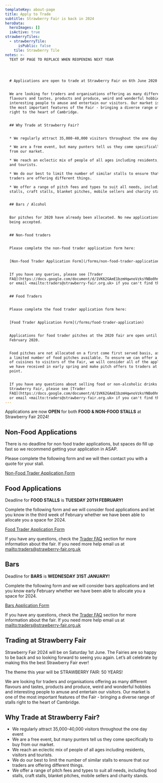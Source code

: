 ```yaml
---
templateKey: about-page
title: Apply to Trade
subtitle: Strawberry Fair is back in 2024
heroData:
  heroImages: []
  isActive: true
strawberryTiles:
  - strawberryTile:
      isPublic: false
    tile: Strawberry Tile
notes: >-
  TEXT OF PAGE TO REPLACE WHEN REOPENING NEXT YEAR




  # Applications are open to trade at Strawberry Fair on 6th June 2020


  We are looking for traders and organisations offering as many different
  flavours and tastes, products and produce, weird and wonderful hobbies and
  interesting people to amuse and entertain our visitors. Our market is one of
  the most important features of the Fair - bringing a diverse range of stalls
  right to the heart of Cambridge.


  ## Why Trade at Strawberry Fair?


  * We regularly attract 35,000-40,000 visitors throughout the one day event

  * We are a free event, but many punters tell us they come specifically to buy
  from our market.

  * We reach an eclectic mix of people of all ages including residents, visitors
  and tourists.

  * We do our best to limit the number of similar stalls to ensure that our
  traders are offering different things.

  * We offer a range of pitch fees and types to suit all needs, including food
  stalls, craft stalls, blanket pitches, mobile sellers and charity stands.


  ## Bars / Alcohol


  Bar pitches for 2020 have already been allocated. No new applications are
  being accepted.


  ## Non-food traders


  Please complete the non-food trader application form here:


  [Non-food Trader Application Form](/forms/non-food-trader-application)


  If you have any queries, please see [Trader
  FAQ](https://docs.google.com/document/d/1VK62GAmE1bzmHqwnoVzksYNBo0hmcGAaqFn3pZUGEgY/edit?usp=sharing)
  or email <mailto:traders@strawberry-fair.org.uk> if you can't find the answer.


  ## Food Traders


  Please complete the food trader application form here:


  [Food Trader Application Form](/forms/food-trader-application)


  Applications for food trader pitches at the 2020 fair are open until 29th
  February 2020.


  Food pitches are not allocated on a first come first served basis, as we have
  a limited number of food pitches available. To ensure we can offer a variety
  of cuisines to visitors of the Fair, we will consider all of the applications
  we have received in early spring and make pitch offers to traders at that
  point.


  If you have any questions about selling food or non-alcoholic drinks at
  Strawberry Fair, please see [Trader
  FAQ](https://docs.google.com/document/d/1VK62GAmE1bzmHqwnoVzksYNBo0hmcGAaqFn3pZUGEgY/edit?usp=sharing)
  or email <mailto:traders@strawberry-fair.org.uk> if you can't find the answer.
---
```

Applications are now **OPEN** for both **FOOD & NON-FOOD STALLS** at Strawberry Fair 2024! 

## **Non-Food Applications**

There is no deadline for non food trader applications, but spaces do fill up fast so we recommend getting your application in ASAP.

Please complete the following form and we will then contact you with a quote for your stall.

[Non-Food Trader Application Form](https://forms.gle/BAz4cvJbD6fEnfqD6)

## **Food Applications**

Deadline for **FOOD STALLS** is **TUESDAY 20TH FEBRUARY!**

Complete the following form and we will consider food applications and let you know in the third week of February whether we have been able to allocate you a space for 2024.

[Food Trader Application Form](https://forms.gle/ANjDthsgbJGzxoeR7)

If you have any questions, check the [Trader FAQ](https://docs.google.com/document/d/1VK62GAmE1bzmHqwnoVzksYNBo0hmcGAaqFn3pZUGEgY/edit?usp=sharing) section for more information about the fair. If you need more help email us at <mailto:traders@strawberry-fair.org.uk>

## **Bars**

Deadline for **BARS** is **WEDNESDAY 31ST JANUARY!**

Complete the following form and we will consider bars applications and let you know early February whether we have been able to allocate you a space for 2024.

[Bars Application Form](https://forms.gle/7576xCew2XS4Zgv89)

If you have any questions, check the [Trader FAQ](https://docs.google.com/document/d/1VK62GAmE1bzmHqwnoVzksYNBo0hmcGAaqFn3pZUGEgY/edit?usp=sharing) section for more information about the fair. If you need more help email us at <mailto:traders@strawberry-fair.org.uk>

## **Trading at Strawberry Fair**

Strawberry Fair 2024 will be on Saturday 1st June. The Fairies are so happy to be back and so looking forward to seeing you again. Let’s all celebrate by making this the best Strawberry Fair ever!

The theme this year will be STRAWBERRY FAIR: 50 YEARS! 

We are looking for traders and organisations offering as many different flavours and tastes, products and produce, weird and wonderful hobbies and interesting people to amuse and entertain our visitors. Our market is one of the most important features of the Fair - bringing a diverse range of stalls right to the heart of Cambridge.

## **Why Trade at Strawberry Fair?**

* We regularly attract 35,000-40,000 visitors throughout the one day event
* We are a free event, but many punters tell us they come specifically to buy from our market.
* We reach an eclectic mix of people of all ages including residents, visitors and tourists.
* We do our best to limit the number of similar stalls to ensure that our traders are offering different things.
* We offer a range of pitch fees and types to suit all needs, including food stalls, craft stalls, blanket pitches, mobile sellers and charity stands.
